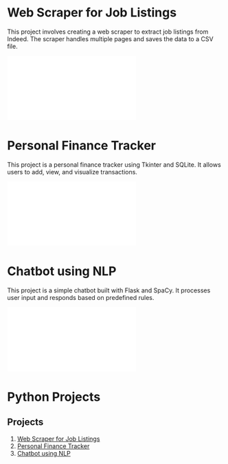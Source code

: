 # Web Scraper for Job Listings

This project involves creating a web scraper to extract job listings from Indeed. The scraper handles multiple pages and saves the data to a CSV file.

![Enhanced_Web_Scraper_Project.pdf](Enhanced_Web_Scraper_Project.pdf)
# Personal Finance Tracker

This project is a personal finance tracker using Tkinter and SQLite. It allows users to add, view, and visualize transactions.

![Enhanced_Personal_Finance_Tracker_Project.pdf](Enhanced_Personal_Finance_Tracker_Project.pdf)
# Chatbot using NLP

This project is a simple chatbot built with Flask and SpaCy. It processes user input and responds based on predefined rules.

![Enhanced_Chatbot_Project.pdf](Enhanced_Chatbot_Project.pdf)
# Python Projects

## Projects

1. [Web Scraper for Job Listings](WebScraper/README.md)
2. [Personal Finance Tracker](FinanceTracker/README.md)
3. [Chatbot using NLP](Chatbot/README.md)



